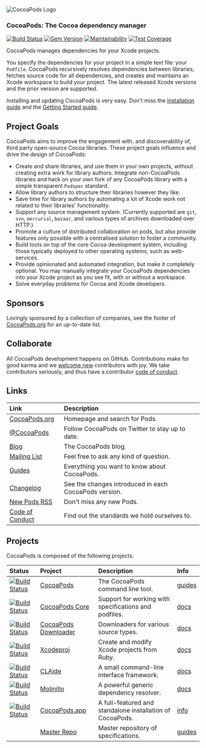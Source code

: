 ![CocoaPods Logo](https://raw.github.com/CocoaPods/shared_resources/master/assets/cocoapods-banner-readme.png)

### CocoaPods: The Cocoa dependency manager

[![Build Status](https://img.shields.io/github/workflow/status/CocoaPods/CocoaPods/Specs)](https://github.com/CocoaPods/CocoaPods/actions)
[![Gem Version](https://img.shields.io/gem/v/cocoapods)](https://rubygems.org/gems/cocoapods)
[![Maintainability](https://api.codeclimate.com/v1/badges/8f0fe544baf2ae1acc2b/maintainability)](https://codeclimate.com/github/CocoaPods/CocoaPods/maintainability)
[![Test Coverage](https://api.codeclimate.com/v1/badges/8f0fe544baf2ae1acc2b/test_coverage)](https://codeclimate.com/github/CocoaPods/CocoaPods/test_coverage)

CocoaPods manages dependencies for your Xcode projects.

You specify the dependencies for your project in a simple text file: your `Podfile`. 
CocoaPods recursively resolves dependencies between libraries, fetches 
source code for all dependencies, and creates and maintains an Xcode 
workspace to build your project. The latest released Xcode versions and the 
prior version are supported.

Installing and updating CocoaPods is very easy. Don't miss the [Installation
guide](https://guides.cocoapods.org/using/getting-started.html#installation) and the
[Getting Started guide](https://guides.cocoapods.org/using/getting-started.html).

## Project Goals

CocoaPods aims to improve the engagement with, and discoverability 
of, third party open-source Cocoa libraries. These
project goals influence and drive the design of CocoaPods:

- Create and share libraries, and use them in your own projects,
  without creating extra work for library authors. Integrate
  non-CocoaPods libraries and hack on your own fork of any
  CocoaPods library with a simple transparent `Podspec` standard.
- Allow library authors to structure their libraries however they like.
- Save time for library authors by automating a lot of Xcode work not 
  related to their libraries' functionality.
- Support any source management system. (Currently supported are `git`, 
  `svn`, `mercurial`, `bazaar`, and various types of archives downloaded over HTTP.)
- Promote a culture of distributed collaboration on pods, but also provide
  features only possible with a centralised solution to foster a community.
- Build tools on top of the core Cocoa development system, including those 
  typically deployed to other operating systems, such as web-services.
- Provide opinionated and automated integration, but make it completely
  optional. You may manually integrate your CocoaPods dependencies
  into your Xcode project as you see fit, with or without a workspace.
- Solve everyday problems for Cocoa and Xcode developers.

## Sponsors

Lovingly sponsored by a collection of companies, see the footer of [CocoaPods.org](https://cocoapods.org) for an up-to-date list. 

## Collaborate

All CocoaPods development happens on GitHub. Contributions make for good karma and
we [welcome new](https://blog.cocoapods.org/starting-open-source/) contributors with joy. We take contributors seriously, and thus have a 
contributor [code of conduct](CODE_OF_CONDUCT.md).

## Links

| Link | Description |
| :----- | :------ |
[CocoaPods.org](https://cocoapods.org/) | Homepage and search for Pods.
[@CocoaPods](https://twitter.com/CocoaPods) | Follow CocoaPods on Twitter to stay up to date.
[Blog](https://blog.cocoapods.org) | The CocoaPods blog.
[Mailing List](https://groups.google.com/group/cocoapods) | Feel free to ask any kind of question.
[Guides](https://guides.cocoapods.org) | Everything you want to know about CocoaPods.
[Changelog](https://github.com/CocoaPods/CocoaPods/blob/master/CHANGELOG.md) | See the changes introduced in each CocoaPods version.
[New Pods RSS](https://feeds.cocoapods.org/new-pods.rss) | Don't miss any new Pods.
[Code of Conduct](CODE_OF_CONDUCT.md) | Find out the standards we hold ourselves to.

## Projects

CocoaPods is composed of the following projects:

| Status    | Project | Description | Info |
| :-------- | :------ | :--- | :--- |
| [![Build Status](https://img.shields.io/github/workflow/status/CocoaPods/CocoaPods/Specs)](https://github.com/CocoaPods/CocoaPods/actions) | [CocoaPods](https://github.com/CocoaPods/CocoaPods) | The CocoaPods command line tool. | [guides](https://guides.cocoapods.org)
| [![Build Status](https://img.shields.io/github/workflow/status/CocoaPods/Core/Specs)](https://github.com/CocoaPods/Core/actions) | [CocoaPods Core](https://github.com/CocoaPods/Core) | Support for working with specifications and podfiles. | [docs](https://guides.cocoapods.org/contributing/components.html)
| [![Build Status](https://img.shields.io/travis/CocoaPods/cocoapods-downloader/master.svg?style=flat)](https://travis-ci.org/CocoaPods/cocoapods-downloader) |[CocoaPods Downloader](https://github.com/CocoaPods/cocoapods-downloader) |  Downloaders for various source types. |  [docs](https://www.rubydoc.info/gems/cocoapods-downloader)
| [![Build Status](https://img.shields.io/github/workflow/status/CocoaPods/Xcodeproj/Specs)](https://github.com/CocoaPods/Xcodeproj/actions) | [Xcodeproj](https://github.com/CocoaPods/Xcodeproj) | Create and modify Xcode projects from Ruby. |  [docs](https://www.rubydoc.info/gems/xcodeproj)
| [![Build Status](https://img.shields.io/travis/CocoaPods/CLAide/master.svg?style=flat)](https://travis-ci.org/CocoaPods/CLAide) | [CLAide](https://github.com/CocoaPods/CLAide) | A small command-line interface framework.  | [docs](https://www.rubydoc.info/gems/claide)
| [![Build Status](https://img.shields.io/travis/CocoaPods/Molinillo/master.svg?style=flat)](https://travis-ci.org/CocoaPods/Molinillo) | [Molinillo](https://github.com/CocoaPods/Molinillo) | A powerful generic dependency resolver.  | [docs](https://www.rubydoc.info/gems/molinillo)
| [![Build Status](https://img.shields.io/travis/CocoaPods/CocoaPods-app/master.svg?style=flat)](https://travis-ci.org/CocoaPods/CocoaPods-app) | [CocoaPods.app](https://github.com/CocoaPods/CocoaPods-app) | A full-featured and standalone installation of CocoaPods.  | [info](https://cocoapods.org/app)
|  | [Master Repo ](https://github.com/CocoaPods/Specs) | Master repository of specifications. | [guides](https://guides.cocoapods.org/making/specs-and-specs-repo.html)
